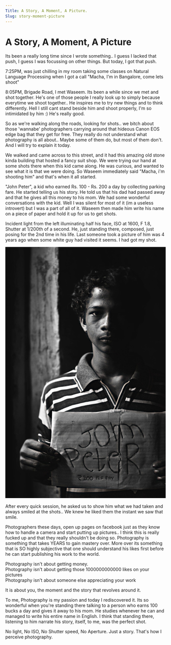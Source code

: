 ```yaml
---
Title: A Story, A Moment, A Picture.
Slug: story-moment-picture
---
```


# A Story, A Moment, A Picture

Its been a really long time since I wrote something.. I guess I lacked
that push, I guess I was focussing on other things. But today, I got
that push.  
  
7:25PM, was just chilling in my room taking some classes on Natural
Language Processing when I got a call "Macha, I'm in Bangalore, come
lets shoot"   
  
8:05PM, Brigade Road, I met Waseem. Its been a while since we met and
shot together. He's one of those people I really look up to simply
because everytime we shoot together.. He inspires me to try new things
and to think differently. Hell I still cant stand beside him and shoot
properly, I'm so intimidated by him :) He's really good.   
  
So as we're walking along the roads, looking for shots.. we bitch
about those 'wannabe' photographers carrying around that hideous Canon
EOS edge bag that they get for free. They really do not understand what
photography is all about.. Maybe some of them do, but most of them
don't. And I will try to explain it today.  
  
We walked and came across to this street, and it had this amazing old
stone kinda building that hosted a fancy suit shop. We were trying our
hand at some shots there when this kid came along. He was curious, and
wanted to see what it is that we were doing. So Waseem immediately said
"Macha, i'm shooting him" and that's when it all started.   
  
"John Peter", a kid who earned Rs. 100 - Rs. 200 a day by collecting
parking fare. He started telling us his story. He told us that his dad
had passed away and that he gives all this money to his mom. We had some
wonderful conversations with the kid. Well I was silent for most of it
(im a useless introvert) but I was a part of all of it. Waseem then made
him write his name on a piece of paper and hold it up for us to get
shots.   
  
Incident light from the left illuminating half his face, ISO at 1600, F
1.8, Shutter at 1/200th of a second. He, just standing there,
composed, just posing for the 2nd time in his life. Last someone took
a picture of him was 4 years ago when some white guy had visited it
seems. I had got my shot.   

![](/images/_john-peter.jpg)

After every quick session, he asked us to show him what we had taken and
always smiled at the shots.. We knew he liked them the instant we saw
that smile.   
  
Photographers these days, open up pages on facebook just as they know
how to handle a camera and start putting up pictures.. I think this is
really fucked up and that they really shouldn't be doing so.
Photography is something that takes YEARS to gain mastery over. More
over its something that is SO highly subjective that one should
understand his likes first before he can start publishing his work to
the world.   
  
Photography isn't about getting money.  
Photography isn't about getting those 1000000000000 likes on your
pictures  
Photography isn't about someone else appreciating your work  
  
It is about you, the moment and the story that revolves around it.   
  
To me, Photography is my passion and today I rediscovered it. Its so
wonderful when you're standing there talking to a person who earns 100
bucks a day and gives it away to his mom. He studies whenever he can
and managed to write his entire name in English. I think that standing
there, listening to him narrate his story, itself, to me, was the
perfect shot.   
  
No light, No ISO, No Shutter speed, No Aperture. Just a story.
That's how I perceive photography.
